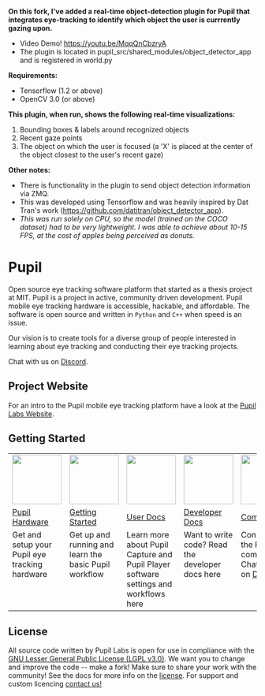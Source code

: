 **On this fork, I've added a real-time object-detection plugin for Pupil that integrates eye-tracking to identify which object the user is currrently gazing upon.**
- Video Demo! https://youtu.be/MqqQnCbzryA
- The plugin is located in pupil_src/shared_modules/object_detector_app and is registered in world.py

**Requirements:**
- Tensorflow (1.2 or above)
- OpenCV 3.0 (or above)

**This plugin, when run, shows the following real-time visualizations:**
1. Bounding boxes & labels around recognized objects
2. Recent gaze points
3. The object on which the user is focused (a 'X' is placed at the center of the object closest to the user's recent gaze)

**Other notes:**
- There is functionality in the plugin to send object detection information via ZMQ. 
- This was developed using Tensorflow and was heavily inspired by Dat Tran's work (https://github.com/datitran/object_detector_app).
- _This was run solely on CPU, so the model (trained on the COCO dataset) had to be very lightweight. I was able to achieve about 10-15 FPS, at the cost of apples being perceived as donuts._

# Pupil
Open source eye tracking software platform that started as a thesis project at MIT. Pupil is a project in active, community driven development. Pupil mobile eye tracking hardware is accessible, hackable, and affordable. The software is open source and written in `Python` and `C++` when speed is an issue.

Our vision is to create tools for a diverse group of people interested in learning about eye tracking and conducting their eye tracking projects.

Chat with us on [Discord](https://pupil-labs.com/chat "#pupil channel on DiscordApp").

## Project Website
For an intro to the Pupil mobile eye tracking platform have a look at the [Pupil Labs Website](http://pupil-labs.com "Pupil Labs").

## Getting Started
<table>
<tr>
	<td align="center" width="20%"><img width="100" src="https://github.com/pupil-labs/pupil/wiki/media/icons/Pupil_Logo_wiki-01.png" /></td>
	<td  align="center" width="20%"><img width="100" src="https://github.com/pupil-labs/pupil/wiki/media/icons/Pupil_Logo_wiki-03.png" /></td>
	<td align="center" width="20%"><img width="100" src="https://github.com/pupil-labs/pupil/wiki/media/icons/Pupil_Logo_wiki-04.png" /></td>
	<td align="center" width="20%"><img width="100" src="https://github.com/pupil-labs/pupil/wiki/media/icons/Pupil_Logo_wiki-05.png" /></td>
	<td align="center" width="20%"><img width="100" src="https://github.com/pupil-labs/pupil/wiki/media/icons/Pupil_Logo_wiki-02.png" /></td>
</tr>
<tr>
	<td><a href="http://docs.pupil-labs.com/#pupil-hardware" title="Pupil Labs Docs - Pupil Hardware">Pupil Hardware</a></td>
	<td><a href="http://docs.pupil-labs.com/#getting-started" title="Pupil Labs Docs - Getting Started With Pupil">Getting Started</a></td>
	<td><a href="http://docs.pupil-labs.com/#user-docs" title="Pupil Labs Docs - User Docs">User Docs</a></td>
	<td><a href="http://docs.pupil-labs.com/#developer-docs" title="Pupil Labs Docs - Dev Docs">Developer Docs</a></td>
	<td><a href="http://docs.pupil-labs.com/#community" title="Pupil Labs Docs - Community">Community</a></td>
</tr>
<tr>
	<td valign="top">Get and setup your Pupil eye tracking hardware</td>
	<td valign="top">Get up and running and learn the basic Pupil workflow</td>
	<td valign="top">Learn more about Pupil Capture and Pupil Player software settings and workflows here</td>
	<td valign="top">Want to write code? Read the developer docs here</td>
	<td valign="top">Connect with the Pupil community. Chat with us on <a href="https://pupil-labs.com/chat" title="#pupil channel on DiscordApp">Discord</a></td>		
</tr>
</table>


## License
All source code written by Pupil Labs is open for use in compliance with the [GNU Lesser General Public License (LGPL v3.0)](http://www.gnu.org/licenses/lgpl-3.0.en.html). We want you to change and improve the code -- make a fork! Make sure to share your work with the community! See the docs for more info on the [license](http://docs.pupil-labs.com/#license "License"). For support and custom licencing [contact us!](https://docs.pupil-labs.com/#email "email us")
